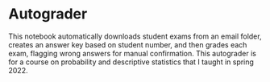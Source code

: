 # Autograder
This notebook automatically downloads student exams from an email folder, creates an answer key based on student number, and then grades each exam, flagging wrong answers for manual confirmation. This autograder is for a course on probability and descriptive statistics that I taught in spring 2022.
